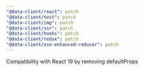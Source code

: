 ```yaml
---
"@data-client/react": patch
"@data-client/test": patch
"@data-client/img": patch
"@data-client/ssr": patch
"@data-client/hooks": patch
"@data-client/redux": patch
"@data-client/use-enhanced-reducer": patch
---
```


Compatibility with React 19 by removing defaultProps
